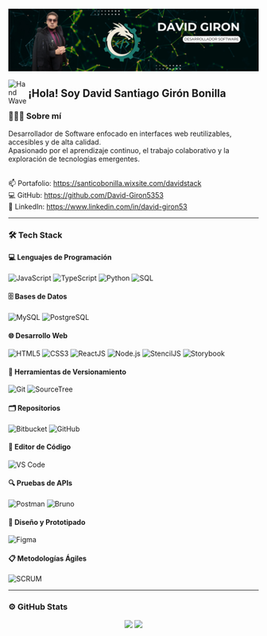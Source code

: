 ![Banner](./banner.png)

<img alt="Hand Wave" src="./assets/Hand%20Wave.gif" width="40" align="left"/>
<h2>¡Hola! Soy David Santiago Girón Bonilla</h2>

### 👨🏻‍💻 Sobre mí
Desarrollador de Software enfocado en interfaces web reutilizables, accesibles y de alta calidad.  
Apasionado por el aprendizaje continuo, el trabajo colaborativo y la exploración de tecnologías emergentes.

&nbsp;  
📫 Portafolio: <https://santicobonilla.wixsite.com/davidstack>  
💻 GitHub: <https://github.com/David-Giron5353>  
🔗 LinkedIn: <https://www.linkedin.com/in/david-giron53>

---

### 🛠 Tech Stack

#### 💻 Lenguajes de Programación
<p>
  <img src="https://cdn.jsdelivr.net/gh/devicons/devicon/icons/javascript/javascript-original.svg" height="40" alt="JavaScript"/>
  <img src="https://cdn.jsdelivr.net/gh/devicons/devicon/icons/typescript/typescript-original.svg" height="40" alt="TypeScript"/>
  <img src="https://cdn.jsdelivr.net/gh/devicons/devicon/icons/python/python-original.svg" height="40" alt="Python"/>
  <img src="https://cdn.jsdelivr.net/gh/devicons/devicon/icons/mysql/mysql-original.svg" height="40" alt="SQL"/>
</p>

#### 🗄️ Bases de Datos
<p>
  <img src="https://cdn.jsdelivr.net/gh/devicons/devicon/icons/mysql/mysql-original.svg" height="40" alt="MySQL"/>
  <img src="https://cdn.jsdelivr.net/gh/devicons/devicon/icons/postgresql/postgresql-original.svg" height="40" alt="PostgreSQL"/>
</p>

#### 🌐 Desarrollo Web
<p>
  <img src="https://cdn.jsdelivr.net/gh/devicons/devicon/icons/html5/html5-original.svg" height="40" alt="HTML5"/>
  <img src="https://cdn.jsdelivr.net/gh/devicons/devicon/icons/css3/css3-original.svg" height="40" alt="CSS3"/>
  <img src="https://cdn.jsdelivr.net/gh/devicons/devicon/icons/react/react-original.svg" height="40" alt="ReactJS"/>
  <img src="https://cdn.jsdelivr.net/gh/devicons/devicon/icons/nodejs/nodejs-original.svg" height="40" alt="Node.js"/>
  <img src="https://static-00.iconduck.com/assets.00/stencil-icon-2048x1444-kw3lx8rn.png" height="40" alt="StencilJS"/>
  <img src="https://storybook.js.org/images/logos/icon-storybook.svg" height="40" alt="Storybook"/>
</p>

#### 🔧 Herramientas de Versionamiento
<p>
  <img src="https://cdn.jsdelivr.net/gh/devicons/devicon/icons/git/git-original.svg" height="40" alt="Git"/>
  <img src="https://raw.githubusercontent.com/wiki/atlassianlabs/sourcetree/SourceTreeLogo.png" height="40" alt="SourceTree"/>
</p>

#### 🗂️ Repositorios
<p>
  <img src="https://cdn.jsdelivr.net/gh/devicons/devicon/icons/bitbucket/bitbucket-original.svg" height="40" alt="Bitbucket"/>
  <img src="https://cdn.jsdelivr.net/gh/devicons/devicon/icons/github/github-original.svg" height="40" alt="GitHub"/>
</p>

#### 📝 Editor de Código
<p>
  <img src="https://cdn.jsdelivr.net/gh/devicons/devicon/icons/vscode/vscode-original.svg" height="40" alt="VS Code"/>
</p>

#### 🔍 Pruebas de APIs
<p>
  <img src="https://www.vectorlogo.zone/logos/getpostman/getpostman-icon.svg" height="40" alt="Postman"/>
  <img src="https://avatars.githubusercontent.com/u/101727041?s=200&v=4" height="40" alt="Bruno"/>
</p>

#### 🎨 Diseño y Prototipado
<p>
  <img src="https://cdn.jsdelivr.net/gh/devicons/devicon/icons/figma/figma-original.svg" height="40" alt="Figma"/>
</p>

#### 📋 Metodologías Ágiles
<p>
  <img src="https://img.icons8.com/external-flatart-icons-outline-flatarticons/64/external-scrum-agile-flatart-icons-outline-flatarticons.png" height="40" alt="SCRUM"/>
</p>

---

### ⚙️ GitHub Stats
<p align="center">
  <img src="https://github-readme-stats.vercel.app/api?username=David-Giron5353&show_icons=true&theme=algolia&include_all_commits=true&count_private=true" height="180em" />
  <img src="https://github-readme-stats.vercel.app/api/top-langs/?username=David-Giron5353&layout=compact&langs_count=8&theme=algolia" height="180em" />
</p>

